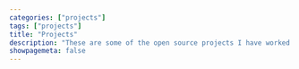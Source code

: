 ```yaml
---
categories: ["projects"]
tags: ["projects"]
title: "Projects"
description: "These are some of the open source projects I have worked on."
showpagemeta: false
---
```

